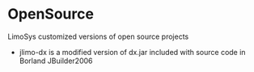 # OpenSource
LimoSys customized versions of open source projects

* jlimo-dx is a modified version of dx.jar included with source code in Borland JBuilder2006
